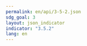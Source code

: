 ```yaml
---
permalink: en/api/3-5-2.json
sdg_goal: 3
layout: json_indicator
indicator: "3.5.2"
lang: en
---
```

